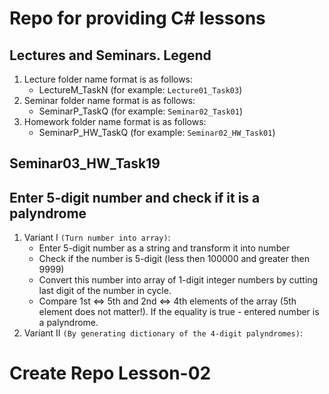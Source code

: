 # Repo for providing C# lessons

## Lectures and Seminars. Legend

1. Lecture folder name format is as follows:
   - LectureM_TaskN (for example: `Lecture01_Task03`)
2. Seminar folder name format is as follows:
   - SeminarP_TaskQ (for example: `Seminar02_Task01`)
3. Homework folder name format is as follows:
   - SeminarP_HW_TaskQ (for example: `Seminar02_HW_Task01`)

## Seminar03_HW_Task19

## Enter 5-digit number and check if it is a palyndrome

1. Variant I `(Turn number into array)`:
   - Enter 5-digit number as a string and transform it into number
   - Check if the number is 5-digit (less then 100000 and greater then 9999)
   - Convert this number into array of 1-digit integer numbers by cutting last digit of the number in cycle.
   - Compare 1st <=> 5th and 2nd <=> 4th elements of the array (5th element does not matter!). If the equality is true - entered number is a palyndrome.
2. Variant II `(By generating dictionary of the 4-digit palyndromes)`:

# Create Repo Lesson-02
